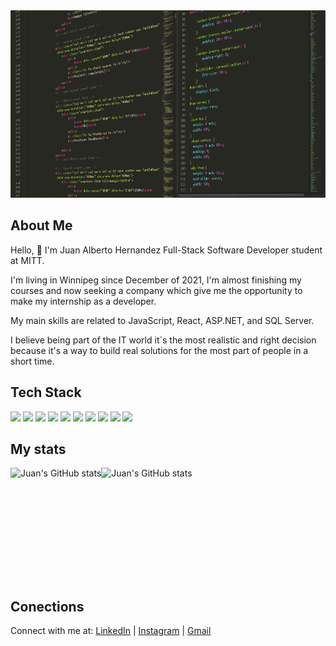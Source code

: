 <img src="images/pexels-pixabay-248515.jpg" width="100%" height="300px">



## About Me

Hello, :wave: I'm Juan Alberto Hernandez Full-Stack Software Developer student at MITT.

I'm living in Winnipeg since December of 2021, I'm almost finishing my courses and now seeking a company which give me the opportunity to make my internship as a developer. 

My main skills are related to JavaScript, React, ASP.NET, and SQL Server. 

I believe being part of the IT world it´s the most realistic and right decision because it's a way to build real solutions for the most part of people in a short time. 



## Tech Stack

![](https://img.shields.io/badge/web-html-informational?style=plastic&logo=html5&logoColor=informational&color=informational)
![](https://img.shields.io/badge/web-css-informational?style=plastic&logo=css3&logoColor=informational&color=informational)
![](https://img.shields.io/badge/code-javascript-informational?style=plastic&logo=javascript&logoColor=informational&color=informational)
![](https://img.shields.io/static/v1?style=plastic&message=REACT&color=informational&logo=react&logoColor=informational&label=JS+LIBRARY)
![](https://img.shields.io/badge/code-C%23-%23239120.svg?style=plastic&logo=C-Sharp&logoColor=informational&color=informational)
![](https://img.shields.io/static/v1?style=plastic&message=.NET&color=informational&logo=.net&logoColor=informational&label=FRAMEWORK) 
![](https://img.shields.io/static/v1?style=plastic&message=EntityFramework&color=informational&logo=.NET&logoColor=informational&label=FRAMEWORK)
![](https://img.shields.io/badge/Database-Microsoft%20SQL%20Server-informational?style=plastic&logo=microsoft%20sql%20server&logoColor=informational&color=informational)
![](https://img.shields.io/badge/console-git-%23F05033.svg?style=plastic&logo=git&logoColor=informational&color=informational)
![](https://img.shields.io/badge/code-python-informational?style=plastic&logo=python&logoColor=informational&color=informational)



## My stats

<div style="display: flex; flex-direction: row;" >
  <img height='180px' align='center' src="https://github-readme-stats-sigma-five.vercel.app/api?username=juanhernandezdeveloper&theme=tokyonight&show_icons=true" alt="Juan's GitHub stats" />

  <img height='180px'  align='center' src="https://github-readme-stats-sigma-five.vercel.app/api/top-langs/?username=juanhernandezdeveloper&layout=compact&theme=tokyonight&show_icons=true&langs_count=4" alt="Juan's GitHub stats"/>
</div>

## Conections

Connect with me at: [LinkedIn](https://www.linkedin.com/in/juanhdev/) | [Instagram](https://www.instagram.com/juan.alberto.hernandez/) | [Gmail](mailto:"jualherac@gmail.com")




